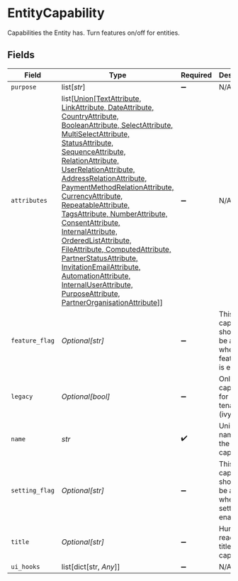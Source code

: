 # EntityCapability

Capabilities the Entity has. Turn features on/off for entities.


## Fields

| Field                                                                                                                                                                                                                                                                                                                                                                                                                                                                                                                                                                                                                              | Type                                                                                                                                                                                                                                                                                                                                                                                                                                                                                                                                                                                                                               | Required                                                                                                                                                                                                                                                                                                                                                                                                                                                                                                                                                                                                                           | Description                                                                                                                                                                                                                                                                                                                                                                                                                                                                                                                                                                                                                        | Example                                                                                                                                                                                                                                                                                                                                                                                                                                                                                                                                                                                                                            |
| ---------------------------------------------------------------------------------------------------------------------------------------------------------------------------------------------------------------------------------------------------------------------------------------------------------------------------------------------------------------------------------------------------------------------------------------------------------------------------------------------------------------------------------------------------------------------------------------------------------------------------------- | ---------------------------------------------------------------------------------------------------------------------------------------------------------------------------------------------------------------------------------------------------------------------------------------------------------------------------------------------------------------------------------------------------------------------------------------------------------------------------------------------------------------------------------------------------------------------------------------------------------------------------------- | ---------------------------------------------------------------------------------------------------------------------------------------------------------------------------------------------------------------------------------------------------------------------------------------------------------------------------------------------------------------------------------------------------------------------------------------------------------------------------------------------------------------------------------------------------------------------------------------------------------------------------------- | ---------------------------------------------------------------------------------------------------------------------------------------------------------------------------------------------------------------------------------------------------------------------------------------------------------------------------------------------------------------------------------------------------------------------------------------------------------------------------------------------------------------------------------------------------------------------------------------------------------------------------------- | ---------------------------------------------------------------------------------------------------------------------------------------------------------------------------------------------------------------------------------------------------------------------------------------------------------------------------------------------------------------------------------------------------------------------------------------------------------------------------------------------------------------------------------------------------------------------------------------------------------------------------------- |
| `purpose`                                                                                                                                                                                                                                                                                                                                                                                                                                                                                                                                                                                                                          | list[*str*]                                                                                                                                                                                                                                                                                                                                                                                                                                                                                                                                                                                                                        | :heavy_minus_sign:                                                                                                                                                                                                                                                                                                                                                                                                                                                                                                                                                                                                                 | N/A                                                                                                                                                                                                                                                                                                                                                                                                                                                                                                                                                                                                                                |                                                                                                                                                                                                                                                                                                                                                                                                                                                                                                                                                                                                                                    |
| `attributes`                                                                                                                                                                                                                                                                                                                                                                                                                                                                                                                                                                                                                       | list[[Union[TextAttribute, LinkAttribute, DateAttribute, CountryAttribute, BooleanAttribute, SelectAttribute, MultiSelectAttribute, StatusAttribute, SequenceAttribute, RelationAttribute, UserRelationAttribute, AddressRelationAttribute, PaymentMethodRelationAttribute, CurrencyAttribute, RepeatableAttribute, TagsAttribute, NumberAttribute, ConsentAttribute, InternalAttribute, OrderedListAttribute, FileAttribute, ComputedAttribute, PartnerStatusAttribute, InvitationEmailAttribute, AutomationAttribute, InternalUserAttribute, PurposeAttribute, PartnerOrganisationAttribute]](../../models/shared/attribute.md)] | :heavy_minus_sign:                                                                                                                                                                                                                                                                                                                                                                                                                                                                                                                                                                                                                 | N/A                                                                                                                                                                                                                                                                                                                                                                                                                                                                                                                                                                                                                                |                                                                                                                                                                                                                                                                                                                                                                                                                                                                                                                                                                                                                                    |
| `feature_flag`                                                                                                                                                                                                                                                                                                                                                                                                                                                                                                                                                                                                                     | *Optional[str]*                                                                                                                                                                                                                                                                                                                                                                                                                                                                                                                                                                                                                    | :heavy_minus_sign:                                                                                                                                                                                                                                                                                                                                                                                                                                                                                                                                                                                                                 | This capability should only be active when the feature flag is enabled                                                                                                                                                                                                                                                                                                                                                                                                                                                                                                                                                             | FF_MY_FEATURE_FLAG                                                                                                                                                                                                                                                                                                                                                                                                                                                                                                                                                                                                                 |
| `legacy`                                                                                                                                                                                                                                                                                                                                                                                                                                                                                                                                                                                                                           | *Optional[bool]*                                                                                                                                                                                                                                                                                                                                                                                                                                                                                                                                                                                                                   | :heavy_minus_sign:                                                                                                                                                                                                                                                                                                                                                                                                                                                                                                                                                                                                                 | Only show capability for legacy tenants (ivy)                                                                                                                                                                                                                                                                                                                                                                                                                                                                                                                                                                                      |                                                                                                                                                                                                                                                                                                                                                                                                                                                                                                                                                                                                                                    |
| `name`                                                                                                                                                                                                                                                                                                                                                                                                                                                                                                                                                                                                                             | *str*                                                                                                                                                                                                                                                                                                                                                                                                                                                                                                                                                                                                                              | :heavy_check_mark:                                                                                                                                                                                                                                                                                                                                                                                                                                                                                                                                                                                                                 | Unique name for the capability                                                                                                                                                                                                                                                                                                                                                                                                                                                                                                                                                                                                     | customer_messaging                                                                                                                                                                                                                                                                                                                                                                                                                                                                                                                                                                                                                 |
| `setting_flag`                                                                                                                                                                                                                                                                                                                                                                                                                                                                                                                                                                                                                     | *Optional[str]*                                                                                                                                                                                                                                                                                                                                                                                                                                                                                                                                                                                                                    | :heavy_minus_sign:                                                                                                                                                                                                                                                                                                                                                                                                                                                                                                                                                                                                                 | This capability should only be active when the setting is enabled                                                                                                                                                                                                                                                                                                                                                                                                                                                                                                                                                                  | MY_SETTING                                                                                                                                                                                                                                                                                                                                                                                                                                                                                                                                                                                                                         |
| `title`                                                                                                                                                                                                                                                                                                                                                                                                                                                                                                                                                                                                                            | *Optional[str]*                                                                                                                                                                                                                                                                                                                                                                                                                                                                                                                                                                                                                    | :heavy_minus_sign:                                                                                                                                                                                                                                                                                                                                                                                                                                                                                                                                                                                                                 | Human readable title of the capability                                                                                                                                                                                                                                                                                                                                                                                                                                                                                                                                                                                             | Messaging                                                                                                                                                                                                                                                                                                                                                                                                                                                                                                                                                                                                                          |
| `ui_hooks`                                                                                                                                                                                                                                                                                                                                                                                                                                                                                                                                                                                                                         | list[dict[str, *Any*]]                                                                                                                                                                                                                                                                                                                                                                                                                                                                                                                                                                                                             | :heavy_minus_sign:                                                                                                                                                                                                                                                                                                                                                                                                                                                                                                                                                                                                                 | N/A                                                                                                                                                                                                                                                                                                                                                                                                                                                                                                                                                                                                                                |                                                                                                                                                                                                                                                                                                                                                                                                                                                                                                                                                                                                                                    |